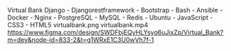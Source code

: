 Virtual Bank
Django - Djangorestframework - Bootstrap - Bash - Ansible - Docker - Nginx - PostgreSQL - MySQL - Redis - Ubuntu - JavaScript - CSS3 - HTML5
virtualbank.png
virtualbank.mp4
https://www.figma.com/design/SWDFbjEQyHLYsyq6uJixZp/Virtual_Bank?m=dev&node-id=833-2&t=g1WRxE1C3U0wVh7f-1